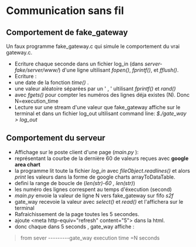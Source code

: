 # Communication sans  fil

## Comportement de  fake_gateway

Un faux programme fake_gateway.c qui simule le comportement du vrai
gateway.c.

- Ecriture chaque seconde dans un fichier log_in (dans
*server-fake/server/www/*) d'une ligne ultilisant *fopen()*,
*fprintf()*, et *fflush()*.
- Ecriture :
- une date de la fonction *time()* .
- une valeur aléatoire séparées par un ' , ' ultilisant
*fprintf()* et *rand()*
- avec *fgets()* pour compter les numéros des lignes déja
existes (N). Donc N=execution_time
- Lecture sur une stream d'une valeur que fake_gateway affiche sur
le terminal et dans un fichier log_out ultilisant command line:
*$./gate_way > log_out*

## Comportement du  serveur

- Affichage sur le poste client d'une page (*main.py* ):
- représentant la courbe de la dernière 60 de valeurs reçues
avec **google area  chart**[]([https://developers.google.com/chart/interactive/docs/gallery/areachart])
- la programme lit toute la fichier *log_in* avec
*fileObject.readlines()* et alors *print* les valeurs dans la forme de
google charts arrayToDataTable.
- defini la range de boucle de (*len(str)-60 , len(str)*)
- les numéro des lignes correspent au temps d'éxecution (second)
- *main.py* envoie la valeur de ligne N vers fake_gateway sur fifo *s2f*
- gate_way recevoie la valeur avec *select()* et *read()* et
l'affichera sur le terminal
- Rafraichissement de la page toutes les 5 secondes.
- ajoute \<meta http-equiv="refresh" content="5"\> dans la html.
- donc chaque dans 5 seconds , gate_way affiche :
>from sever ---------gate_way execution time =N seconds

